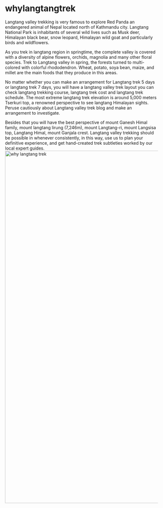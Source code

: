 # whylangtangtrek
Langtang valley trekking is very famous to explore Red Panda an endangered animal of Nepal located north of Kathmandu city. Langtang National Park is inhabitants of several wild lives such as Musk deer, Himalayan black bear, snow leopard, Himalayan wild goat and particularly birds and wildflowers.

As you trek in langtang region in springtime, the complete valley is covered with a diversity of alpine flowers, orchids, magnolia and many other floral species. Trek to Langtang valley in spring, the forests turned to multi-colored with colorful rhododendron. Wheat, potato, soya bean, maize, and millet are the main foods that they produce in this areas.

No matter whether you can make an arrangement for Langtang trek 5 days or langtang trek 7 days, you will have a langtang valley trek layout you can check langtang trekking course, langtang trek cost and langtang trek schedule. The most extreme langtang trek elevation is around 5,000 meters Tserkuri top, a renowned perspective to see langtang Himalayan sights. Peruse cautiously about Langtang valley trek blog and make an arrangement to investigate.

Besides that you will have the best perspective of mount Ganesh Himal family, mount langtang lirung (7,246m), mount Langtang-ri, mount Langsisa top, Langtang Himal, mount Ganjala crest. Langtang valley trekking should be possible in whenever consistently, in this way, use us to plan your definitive experience, and get hand-created trek subtleties worked by our local expert guides.
<img src="https://www.poonhillguide.com/wp-content/uploads/2019/02/why-langtang-trek.jpg" alt="why langtang trek" width="750" height="1161" class="aligncenter size-full wp-image-2305" />
